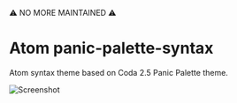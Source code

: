 :warning: NO MORE MAINTAINED :warning:

# Atom panic-palette-syntax

Atom syntax theme based on Coda 2.5 Panic Palette theme.

![Screenshot](https://github.com/rodrigoteobaldo/panic-palette-syntax/raw/master/screenshot.png)
